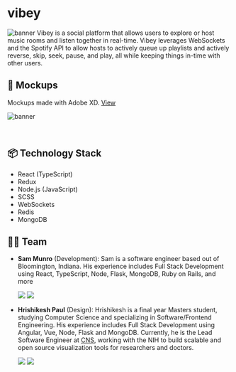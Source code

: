 # vibey
![banner](https://github.com/hrishikeshpaul/vibey/blob/sm/readme/frontend/src/assets/icons/v_banner.png?raw=true)
Vibey is a social platform that allows users to explore or host music rooms and listen together in real-time.  Vibey leverages WebSockets and the Spotify API to allow hosts to actively queue up playlists and actively reverse, skip, seek, pause, and play, all while keeping things in-time with other users.

## 🎨 Mockups
Mockups made with Adobe XD. [View](https://drive.google.com/file/d/1eJhg2Y52zTAZF1AHTUw9F-0Co5HVcaiK/view?usp=sharing)

![banner](https://i.postimg.cc/rFTVqq0b/Screen-Shot-2021-07-21-at-12-06-10-AM.png)

<br>

## 📦 Technology Stack

- React (TypeScript)
- Redux
- Node.js (JavaScript)
- SCSS
- WebSockets
- Redis
- MongoDB

## 💪🏽 Team 

- **Sam Munro** (Development): Sam is a software engineer based out of Bloomington, Indiana.  His experience includes Full Stack Development using React, TypeScript, Node, Flask, MongoDB, Ruby on Rails, and more  

   [<img src="https://img.shields.io/badge/LinkedIn-0077B5?style=for-the-badge&logo=linkedin&logoColor=white" />](https://www.linkedin.com/in/sjm-munro/)
   [<img src="https://img.shields.io/badge/GitHub-100000?style=for-the-badge&logo=github&logoColor=white" />](https://github.com/s-munro)

- **Hrishikesh Paul** (Design): Hrishikesh is a final year Masters student, studying Computer Science and specializing in Software/Frontend Engineering. His experience includes Full Stack Development using Angular, Vue, Node, Flask and MongoDB. Currently, he is the Lead Software Engineer at [CNS](https://cns.iu.edu/), working with the NIH to build scalable and open source visualization tools for researchers and doctors.

   [<img src="https://img.shields.io/badge/LinkedIn-0077B5?style=for-the-badge&logo=linkedin&logoColor=white" />](https://www.linkedin.com/in/hrishikeshpaul/)
   [<img src="https://img.shields.io/badge/GitHub-100000?style=for-the-badge&logo=github&logoColor=white" />](https://github.com/hrishikeshpaul)

